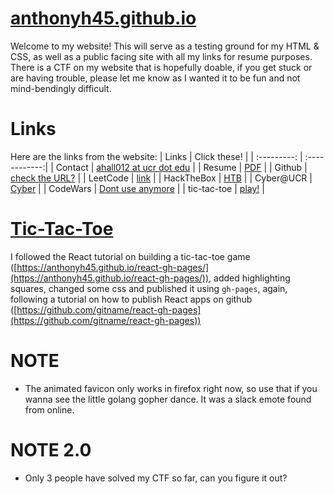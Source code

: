 # [anthonyh45.github.io](https://anthonyh45.github.io)
Welcome to my website!
This will serve as a testing ground for my HTML & CSS, as well as a public facing site with all my links for resume purposes.
There is a CTF on my website that is hopefully doable, if you get stuck or are having trouble, please let me know as I wanted it to be fun and not mind-bendingly difficult.

# Links
Here are the links from the website:
| Links       | Click these! |
| :---------: | :------------:|
| Contact     | [ahall012 at ucr dot edu](mailto:ahall012@ucr.edu) |
| Resume      | [PDF](https://anthonyh45.github.io/content/resume.pdf) |
| Github      | [check the URL?](https://github.com/AnthonyH45) |
| LeetCode    | [link](https://leetcode.com/anthonyh45/) |
| HackTheBox  | [HTB](https://www.hackthebox.eu/profile/127698) |
| Cyber@UCR   | [Cyber](https://ucrcyber.org) |
| CodeWars    | [Dont use anymore](https://www.codewars.com/users/Zax45) |
| tic-tac-toe | [play!](https://anthonyh45.github.io/react-gh-pages/) | 


# [Tic-Tac-Toe](https://anthonyh45.github.io/react-gh-pages/)
I followed the React tutorial on building a tic-tac-toe game ([https://anthonyh45.github.io/react-gh-pages/](https://anthonyh45.github.io/react-gh-pages/)), added highlighting squares, changed some css and published it using `gh-pages`, again, following a tutorial on how to publish React apps on github ([https://github.com/gitname/react-gh-pages](https://github.com/gitname/react-gh-pages))

# NOTE
- The animated favicon only works in firefox right now, so use that if you wanna see the little golang gopher dance. It was a slack emote found from online.

# NOTE 2.0
- Only 3 people have solved my CTF so far, can you figure it out?
